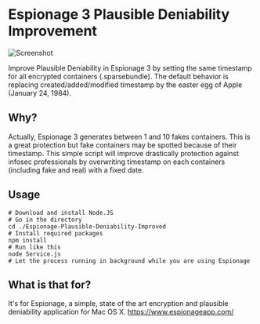 Espionage 3 Plausible Deniability Improvement
=============================================

![Screenshot](https://github.com/pwnsdx/Espionage-Plausible-Deniability-Improved/raw/master/screenshot.png)

Improve Plausible Deniability in Espionage 3 by setting the same timestamp for all encrypted containers (.sparsebundle). The default behavior is replacing created/added/modified timestamp by the easter egg of Apple (January 24, 1984).

Why?
-----

Actually, Espionage 3 generates between 1 and 10 fakes containers. This is a great protection but fake containers may be spotted because of their timestamp. This simple script will improve drastically protection against infosec professionals by overwriting timestamp on each containers (including fake and real) with a fixed date.

Usage
-----

```
# Download and install Node.JS
# Go in the directory
cd ./Espionage-Plausible-Deniability-Improved
# Install required packages
npm install
# Run like this
node Service.js
# Let the process running in background while you are using Espionage
```

What is that for?
-----
It's for Espionage, a simple, state of the art encryption and plausible deniability application for Mac OS X. https://www.espionageapp.com/
